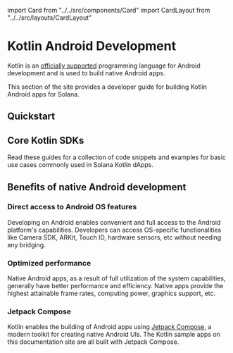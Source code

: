 import Card from "../../src/components/Card"
import CardLayout from "../../src/layouts/CardLayout"

# Kotlin Android Development

Kotlin is an [officially supported](https://developer.android.com/kotlin) programming language for Android development and is used to build native Android apps.

This section of the site provides a developer guide for building Kotlin Android apps for Solana.

## Quickstart

<CardLayout autoFitEnabled={true}>
    <Card
        to="/android-native/setup"
        header={{
            label: "Project Setup",
            translateId: "setup",
        }}
        body={{
            label: "Setup your Android project with the core Kotlin SDKs for Solana development.",
            translateId: "setup-body",
        }}
        iconPath="img/android_icon.svg"
    />
    <Card
        to="/android-native/quickstart"
        header={{
            label: "Jetpack Compose Starter App",
            translateId: "compose-scaffold-body",
        }}
        body={{
            label: "Clone the Jetpack Compose Scaffold app to quickly start developing.",
            translateId: "compose-scaffold",
        }}
        iconPath="img/jetpack-compose-icon.png"
    />
</CardLayout>

## Core Kotlin SDKs

Read these guides for a collection of code snippets and examples for basic use cases commonly used in Solana Kotlin dApps.

<CardLayout autoFitEnabled={true}>
    <Card
        to="/android-native/making_rpc_requests"
        header={{
            label: "JSON RPC Requests",
            translateId: "rpc-requests",
        }}
        body={{
            label: "Learn the rpc-core library to create and send Solana RPC Requests.",
            translateId: "rpc-requests-body",
        }}
        emoji={"🌐"}
    />
    <Card
        to="/android-native/building_transactions"
        header={{
            label: "Transaction building",
            translateId: "transaction-building",
        }}
        body={{
            label: "Use the web3-core library to construct Solana transactions and Program instructions.",
            translateId: "transaction-building-body",
        }}
        emoji={"🔧"}
    />
    <Card
        to="/android-native/using_mobile_wallet_adapter"
        header={{
            label: "Mobile Wallet Adapter",
            translateId: "mobile-wallet-adapter",
        }}
        body={{
            label: "Learn how to connect to mobile wallets and request signing services.",
            translateId: "mobile-wallet-adapter-body",
        }}
        emoji={"📱"}
    />
</CardLayout>

## Benefits of native Android development

### Direct access to Android OS features

Developing on Android enables convenient and full access to the Android platform's capabilities. Developers can access OS-specific functionalities like Camera SDK, ARKit, Touch ID, hardware sensors, etc without needing any bridging.

### Optimized performance

Native Android apps, as a result of full utilization of the system capabilities, generally have better performance and efficiency. Native apps provide the highest attainable frame rates, computing power, graphics support, etc.

### Jetpack Compose

Kotlin enables the building of Android apps using [Jetpack Compose](https://developer.android.com/jetpack/compose/why-adopt), a modern toolkit for creating native Android UIs. The Kotlin sample apps
on this documentation site are all built with Jetpack Compose.
